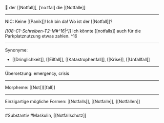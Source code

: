 🔵 der [[Notfall]], [ˈnoːtfal]
die [[Notfälle]]


---
NIC: Keine [[Panik]]! Ich bin da! Wo ist der [[Notfall]]?  

*[[08-C1-Schreiben-T2-M#^16|^]]* Ich könnte [[notfalls]] auch für die Parkplatznutzung etwas zahlen. ^16


---
Synonyme:
- [[Dringlichkeit]], [[Eilfall]], [[Katastrophenfall]], [[Krise]], [[Unfallfall]]

---
Übersetzung: emergency, crisis

---
Morpheme:
[[Not]][[fall]]

---
Einzigartige mögliche Formen: [[Notfalls]], [[Notfalle]], [[Notfällen]]

---
#Substantiv #Maskulin, [[Notfallschutz]]